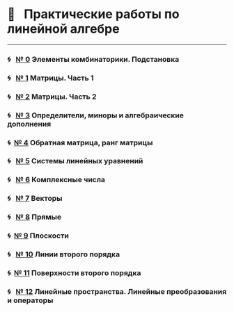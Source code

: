 
# &#x1F4D1; &nbsp; Практические работы по линейной алгебре

---

### &#x1F300; &nbsp; [№ 0](https://olgabelitskaya.github.io/linear_algebra_practice/work0.html) Элементы комбинаторики. Подстановка

### &#x1F300; &nbsp; [№ 1](https://olgabelitskaya.github.io/linear_algebra_practice/work1.html) Матрицы. Часть 1

### &#x1F300; &nbsp; [№ 2](https://olgabelitskaya.github.io/linear_algebra_practice/work2.html) Матрицы. Часть 2

### &#x1F300; &nbsp; [№ 3](https://olgabelitskaya.github.io/linear_algebra_practice/work3.html) Определители, миноры и алгебраические дополнения

### &#x1F300;&nbsp; [№ 4](https://olgabelitskaya.github.io/linear_algebra_practice/work4.html) Обратная матрица, ранг матрицы

### &#x1F300; &nbsp; [№ 5](https://olgabelitskaya.github.io/linear_algebra_practice/work5.html) Системы линейных уравнений

### &#x1F300; &nbsp; [№ 6](https://olgabelitskaya.github.io/linear_algebra_practice/work6.html) Комплексные числа

### &#x1F300; &nbsp; [№ 7](https://olgabelitskaya.github.io/linear_algebra_practice/work7.html) Векторы

### &#x1F300; &nbsp; [№ 8](https://olgabelitskaya.github.io/linear_algebra_practice/work8.html) Прямые

### &#x1F300;&nbsp; [№ 9](https://olgabelitskaya.github.io/linear_algebra_practice/work9.html) Плоскости

### &#x1F300; &nbsp; [№ 10](https://olgabelitskaya.github.io/linear_algebra_practice/work10.html) Линии второго порядка

### &#x1F300;&nbsp; [№ 11](https://olgabelitskaya.github.io/linear_algebra_practice/work11.html) Поверхности второго порядка

### &#x1F300; &nbsp; [№ 12](https://olgabelitskaya.github.io/linear_algebra_practice/work1_12.html) Линейные пространства. Линейные преобразования и операторы
